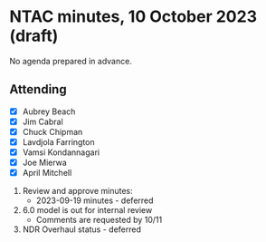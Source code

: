 # NTAC minutes, 10 October 2023 (draft)

No agenda prepared in advance.

## Attending

- [x] Aubrey Beach
- [x] Jim Cabral
- [x] Chuck Chipman
- [x] Lavdjola Farrington
- [x] Vamsi Kondannagari
- [x] Joe Mierwa
- [x] April Mitchell

1. Review and approve minutes:
	- 2023-09-19 minutes - deferred
2. 6.0 model is out for internal review
	- Comments are requested by 10/11
3. NDR Overhaul status - deferred
